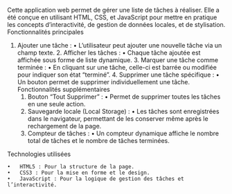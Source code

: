 Cette application web permet de gérer une liste de tâches à réaliser. Elle a été conçue en utilisant HTML, CSS, et JavaScript pour mettre en pratique les concepts d’interactivité, de gestion de données locales, et de stylisation.
Fonctionnalités principales
1.	Ajouter une tâche :
	•	L’utilisateur peut ajouter une nouvelle tâche via un champ texte.
	2.	Afficher les tâches :
	•	Chaque tâche ajoutée est affichée sous forme de liste dynamique.
	3.	Marquer une tâche comme terminée :
	•	En cliquant sur une tâche, celle-ci est barrée ou modifiée pour indiquer son état “terminé”.
	4.	Supprimer une tâche spécifique :
	•	Un bouton permet de supprimer individuellement une tâche.
Fonctionnalités supplémentaires
	1.	Bouton “Tout Supprimer” :
	•	Permet de supprimer toutes les tâches en une seule action.
	2.	Sauvegarde locale (Local Storage) :
	•	Les tâches sont enregistrées dans le navigateur, permettant de les conserver même après le rechargement de la page.
	3.	Compteur de tâches :
	•	Un compteur dynamique affiche le nombre total de tâches et le nombre de tâches terminées.

Technologies utilisées

	•	HTML5 : Pour la structure de la page.
	•	CSS3 : Pour la mise en forme et le design.
	•	JavaScript : Pour la logique de gestion des tâches et l’interactivité.

